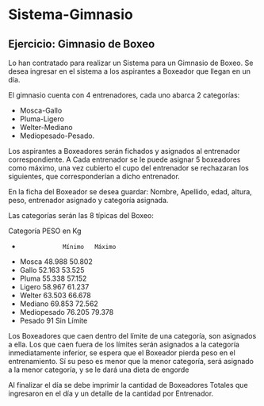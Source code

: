 # Sistema-Gimnasio

## Ejercicio: Gimnasio de Boxeo

Lo han contratado para realizar un Sistema para un Gimnasio de Boxeo.
Se desea ingresar en el sistema a los aspirantes a Boxeador que llegan en un día.

El gimnasio cuenta con 4 entrenadores, cada uno abarca 2 categorías: 
-	Mosca-Gallo
-	Pluma-Ligero
-	Welter-Mediano
-	Mediopesado-Pesado.

Los aspirantes a Boxeadores serán fichados y asignados al entrenador correspondiente.
A Cada entrenador se le puede asignar 5 boxeadores como máximo, una vez cubierto el cupo del entrenador se rechazaran los siguientes, que corresponderían a dicho entrenador.

En la ficha del Boxeador se desea guardar: Nombre, Apellido, edad, altura, peso, entrenador asignado y categoría asignada.

Las categorías serán las 8 típicas del Boxeo:

Categoría         PESO en Kg
-                 Mínimo   Máximo
- Mosca           48.988 	50.802
- Gallo           52.163 	53.525
- Pluma           55.338 	57.152
- Ligero          58.967 	61.237
- Welter          63.503 	66.678
- Mediano         69.853 	72.562
- Mediopesado     76.205 	79.378
- Pesado            91     Sin Límite

Los Boxeadores que caen dentro del límite de una categoría, son asignados a ella.
Los que caen fuera de los límites serán asignados a la categoría inmediatamente inferior, se espera que el Boxeador pierda peso en el entrenamiento.
Sí su peso es menor que la menor categoría, será asignado a la menor categoría, y se le dará una dieta de engorde

Al finalizar el día se debe imprimir la cantidad de Boxeadores Totales que ingresaron en el día y un detalle de la cantidad por Entrenador.
